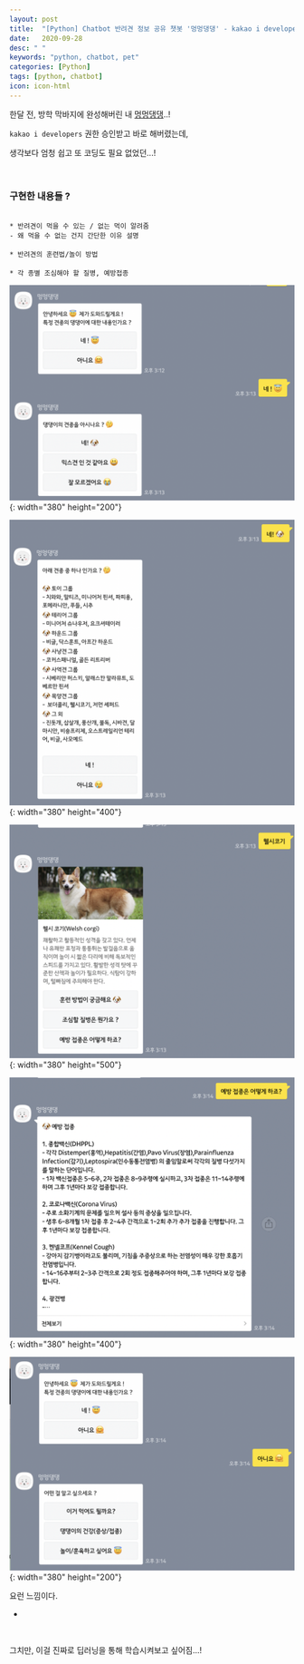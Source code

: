 ```yaml
---
layout: post
title:  "[Python] Chatbot 반려견 정보 공유 챗봇 '멍멍댕댕' - kakao i developers로 개발 완료!  "
date:   2020-09-28
desc: " "
keywords: "python, chatbot, pet"
categories: [Python]
tags: [python, chatbot]
icon: icon-html
---
```



한달 전, 방학 막바지에 완성해버린 내 [멍멍댕댕](https://pf.kakao.com/_sxoBAK)..!

`kakao i developers` 권한 승인받고 바로 해버렸는데,

생각보다 엄청 쉽고 또 코딩도 필요 없었던...!


<br>

### 구현한 내용들 ?


```

* 반려견이 먹을 수 있는 / 없는 먹이 알려줌
- 왜 먹을 수 없는 건지 간단한 이유 설명

* 반려견의 훈련법/놀이 방법

* 각 종별 조심해야 할 질병, 예방접종

```


![mmdd1](https://github.com/midannii/midannii.github.io/blob/master/static/assets/img/blog/chatbot/chatbot1.png){: width="380" height="200"}

![mmdd2](https://github.com/midannii/midannii.github.io/blob/master/static/assets/img/blog/chatbot/chatbot4.png){: width="380" height="400"}

![mmdd3](https://github.com/midannii/midannii.github.io/blob/master/static/assets/img/blog/chatbot/chatbot3.png){: width="380" height="500"}

![mmdd4](https://github.com/midannii/midannii.github.io/blob/master/static/assets/img/blog/chatbot/chatbot2.png){: width="380" height="400"}

![mmdd5](https://github.com/midannii/midannii.github.io/blob/master/static/assets/img/blog/chatbot/chatbot5.png){: width="380" height="200"}


요런 느낌이다.

*


<br>


그치만, 이걸 진짜로 딥러닝을 통해 학습시켜보고 싶어짐...!
